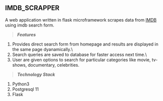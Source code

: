 ## IMDB_SCRAPPER

A web application written in flask microframework scrapes data from [IMDB](imdb.com) using imdb search form.

>***Features***
1. Provides direct search form from homepage and results are displayed in the same page dyanamically.\
2. Search queries are saved to database for faster access next time.\
3. User are given options to search for particular categories like movie, tv-shows, documentary, celebrities.

>***Technology Stack***
  1. Python3
  2. Postgresql 11
  3. Flask
